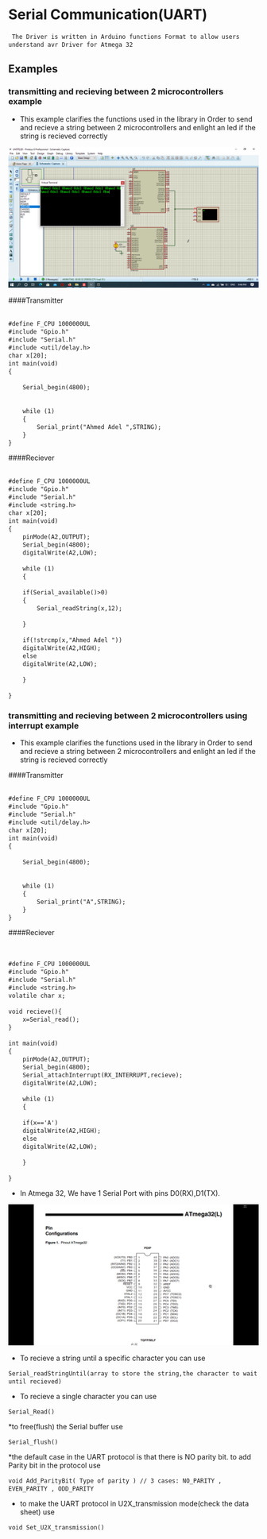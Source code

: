 # Serial Communication(UART)

```
 The Driver is written in Arduino functions Format to allow users understand avr Driver for Atmega 32
```

## Examples

### transmitting and recieving  between 2 microcontrollers example

* This  example clarifies the  functions used in the library
in Order to send and recieve a string between 2 microcontrollers and enlight an led if the string is recieved correctly
 
<img src="./YgOq8YVWfc.png" width="700" />

####Transmitter


```

#define F_CPU 1000000UL
#include "Gpio.h"
#include "Serial.h"
#include <util/delay.h>
char x[20];
int main(void)
{
	
	Serial_begin(4800);
	
		
	while (1)
	{
		Serial_print("Ahmed Adel ",STRING);
	}
}

 ```

####Reciever

```

#define F_CPU 1000000UL
#include "Gpio.h"
#include "Serial.h"
#include <string.h>
char x[20];
int main(void)
{
	pinMode(A2,OUTPUT);
	Serial_begin(4800);
	digitalWrite(A2,LOW);
	
	while (1)
	{
		
	if(Serial_available()>0)
	{
		Serial_readString(x,12);
	    
	}
	
	if(!strcmp(x,"Ahmed Adel "))
	digitalWrite(A2,HIGH);
	else
	digitalWrite(A2,LOW);
	
	}

}

```
  


### transmitting and recieving  between 2 microcontrollers using interrupt example

* This  example clarifies the  functions used in the library
in Order to send and recieve a string between 2 microcontrollers and enlight an led if the string is recieved correctly
 

####Transmitter


```

#define F_CPU 1000000UL
#include "Gpio.h"
#include "Serial.h"
#include <util/delay.h>
char x[20];
int main(void)
{
	
	Serial_begin(4800);
	
		
	while (1)
	{
		Serial_print("A",STRING);
	}
}

 ```

####Reciever

```


#define F_CPU 1000000UL
#include "Gpio.h"
#include "Serial.h"
#include <string.h>
volatile char x;

void recieve(){
	x=Serial_read();
}

int main(void)
{
	pinMode(A2,OUTPUT);
	Serial_begin(4800);
	Serial_attachInterrupt(RX_INTERRUPT,recieve);
	digitalWrite(A2,LOW);
	
	while (1)
	{
		
	if(x=='A')
	digitalWrite(A2,HIGH);
	else
	digitalWrite(A2,LOW);
	
	}

}  
```


* In Atmega 32, We have 1 Serial Port with pins  D0(RX),D1(TX). 


<img src="./FoxitPhantomPDF_2dh3VE055Q.png" width="700" />




* To recieve  a string until a specific character you can use
```
Serial_readStringUntil(array to store the string,the character to wait until recieved)
```

* To recieve a single character you can use
```
Serial_Read()
``` 
*to free(flush) the Serial buffer use
``` 
Serial_flush() 
```
*the default case in the UART protocol is that there is NO parity bit. to add Parity bit in the protocol use 

``` 
void Add_ParityBit( Type of parity ) // 3 cases: NO_PARITY , EVEN_PARITY , ODD_PARITY
```
* to make the UART protocol in U2X_transmission mode(check the data sheet) use
``` 
void Set_U2X_transmission() 
```

 

